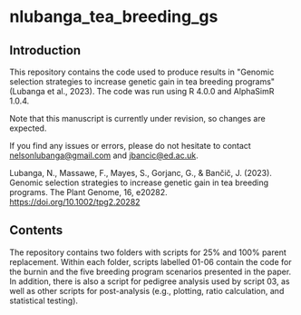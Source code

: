 # nlubanga_tea_breeding_gs

## Introduction

This repository contains the code used to produce results in "Genomic selection strategies to increase genetic gain in tea breeding programs" (Lubanga et al., 2023). The code was run using R 4.0.0 and AlphaSimR 1.0.4.

Note that this manuscript is currently under revision, so changes are expected. 

If you find any issues or errors, please do not hesitate to contact nelsonlubanga@gmail.com and jbancic@ed.ac.uk.

Lubanga, N., Massawe, F., Mayes, S., Gorjanc, G., & Bančič, J. (2023). Genomic selection strategies to increase genetic gain in tea breeding programs. The Plant Genome, 16, e20282. https://doi.org/10.1002/tpg2.20282

## Contents

The repository contains two folders with scripts for 25% and 100% parent replacement. Within each folder, scripts labelled 01-06 contain the code for the burnin and the five breeding program scenarios presented in the paper. In addition, there is also a script for pedigree analysis used by script 03, as well as other scripts for post-analysis (e.g., plotting, ratio calculation, and statistical testing). 
